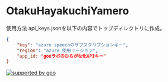 # OtakuHayakuchiYamero
使用方法
api_keys.jsonを以下の内容でトップディレクトリに作成。
```api_keys.json
{
    "key": "azure speechのサブスクリプションキー",
    "region": "azure 使用リージョン",
    "app_id: "gooラボのひらがな化APIキー"
}
```
<a href="http://www.goo.ne.jp/">
<img src="//u.xgoo.jp/img/sgoo.png" alt="supported by goo"
title="supported by goo">
</a>